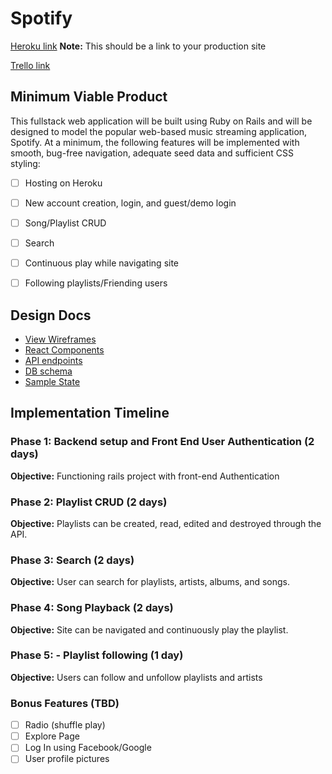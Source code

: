 # Spotify

[Heroku link][heroku] **Note:** This should be a link to your production site

[Trello link][trello]

[heroku]: http://www.herokuapp.com
[trello]: https://trello.com

## Minimum Viable Product

This fullstack web application will be built using Ruby on Rails and will be
designed to model the popular web-based music streaming application, Spotify.
At a minimum, the following features will be implemented with smooth, bug-free
navigation, adequate seed data and sufficient CSS styling:

- [ ] Hosting on Heroku
- [ ] New account creation, login, and guest/demo login
- [ ] Song/Playlist CRUD
- [ ] Search
- [ ] Continuous play while navigating site
- [ ] Following playlists/Friending users


## Design Docs
* [View Wireframes][wireframes]
* [React Components][components]
* [API endpoints][api-endpoints]
* [DB schema][schema]
* [Sample State][sample-state]

[wireframes]: docs/wireframes
[components]: docs/component-hierarchy.md
[sample-state]: docs/sample-state.md
[api-endpoints]: docs/api-endpoints.md
[schema]: docs/schema.md

## Implementation Timeline

### Phase 1: Backend setup and Front End User Authentication (2 days)

**Objective:** Functioning rails project with front-end Authentication

### Phase 2: Playlist CRUD (2 days)

**Objective:** Playlists can be created, read, edited and destroyed through
the API.

### Phase 3: Search (2 days)

**Objective:** User can search for playlists, artists, albums, and songs.

### Phase 4: Song Playback (2 days)

**Objective:** Site can be navigated and continuously play the playlist.

### Phase 5: - Playlist following (1 day)

**Objective:** Users can follow and unfollow playlists and artists

### Bonus Features (TBD)
- [ ] Radio (shuffle play)
- [ ] Explore Page
- [ ] Log In using Facebook/Google
- [ ] User profile pictures
